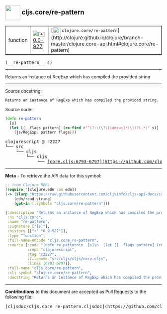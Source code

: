 ## <img width="48px" valign="middle" src="http://i.imgur.com/Hi20huC.png"> cljs.core/re-pattern

 <table border="1">
<tr>

<td>function</td>
<td><a href="https://github.com/cljsinfo/cljs-api-docs/tree/0.0-927"><img valign="middle" alt="[+] 0.0-927" src="https://img.shields.io/badge/+-0.0--927-lightgrey.svg"></a> </td>
<td>
[<img height="24px" valign="middle" src="http://i.imgur.com/1GjPKvB.png"> <samp>clojure.core/re-pattern</samp>](http://clojure.github.io/clojure/branch-master/clojure.core-api.html#clojure.core/re-pattern)
</td>
</tr>
</table>

 <samp>
(__re-pattern__ s)<br>
</samp>

---

Returns an instance of RegExp which has compiled the provided string.

---



Source docstring:

```
Returns an instance of RegExp which has compiled the provided string.
```

Source code:

```clj
(defn re-pattern
  [s]
  (let [[_ flags pattern] (re-find #"^(?:\(\?([idmsux]*)\))?(.*)" s)]
    (js/RegExp. pattern flags)))
```

 <pre>
clojurescript @ r2227
└── src
    └── cljs
        └── cljs
            └── <ins>[core.cljs:6793-6797](https://github.com/clojure/clojurescript/blob/r2227/src/cljs/cljs/core.cljs#L6793-L6797)</ins>
</pre>


---

__Meta__ - To retrieve the API data for this symbol:

```clj
;; from Clojure REPL
(require '[clojure.edn :as edn])
(-> (slurp "https://raw.githubusercontent.com/cljsinfo/cljs-api-docs/catalog/cljs-api.edn")
    (edn/read-string)
    (get-in [:symbols "cljs.core/re-pattern"]))
```

```clj
{:description "Returns an instance of RegExp which has compiled the provided string.",
 :ns "cljs.core",
 :name "re-pattern",
 :signature ["[s]"],
 :history [["+" "0.0-927"]],
 :type "function",
 :full-name-encode "cljs.core_re-pattern",
 :source {:code "(defn re-pattern\n  [s]\n  (let [[_ flags pattern] (re-find #\"^(?:\\(\\?([idmsux]*)\\))?(.*)\" s)]\n    (js/RegExp. pattern flags)))",
          :repo "clojurescript",
          :tag "r2227",
          :filename "src/cljs/cljs/core.cljs",
          :lines [6793 6797]},
 :full-name "cljs.core/re-pattern",
 :clj-symbol "clojure.core/re-pattern",
 :docstring "Returns an instance of RegExp which has compiled the provided string."}

```

---

__Contributions__ to this document are accepted as Pull Requests to the following file:

 <pre>
[cljsdoc/cljs.core_re-pattern.cljsdoc](https://github.com/cljsinfo/cljs-api-docs/blob/master/cljsdoc/cljs.core_re-pattern.cljsdoc)
</pre>

